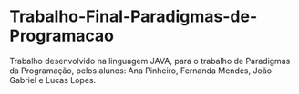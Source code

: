 # Trabalho-Final-Paradigmas-de-Programacao

Trabalho desenvolvido na linguagem JAVA, para o trabalho de Paradigmas da Programação, pelos alunos: Ana Pinheiro, Fernanda Mendes, João Gabriel e Lucas Lopes.
